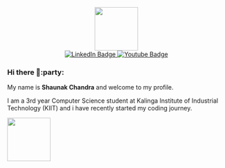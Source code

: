 <div id="header" align="center">
  <img src="https://media.giphy.com/media/M9gbBd9nbDrOTu1Mqx/giphy.gif" width="100"/>
</div>
<div id="badges" align="center">
  <a href="https://www.linkedin.com/in/shaunak-chandra-6b3363215/">
    <img src="https://img.shields.io/badge/LinkedIn-blue?style=for-the-badge&logo=linkedin&logoColor=white" alt="LinkedIn Badge"/>
  </a>
  <a href="https://www.instagram.com/shaunak_chandra/">
    <img src="https://img.shields.io/badge/Instagram-red?style=for-the-badge&logo=instagram&logoColor=white" alt="Youtube Badge"/>
  </a>
  <!--<img src="https://komarev.com/ghpvc/?username=Kingsky1t&style=flat-square&color=blue" alt=""/>-->
</div>

### Hi there 👋:party:

My name is **Shaunak Chandra** and welcome to my profile.

I am a 3rd year  Computer Science student at Kalinga Institute of Industrial Technology (KIIT) and i have recently started my coding journey.




  <img src="https://media.giphy.com/media/L8K62iTDkzGX6/giphy.gif" width="100"/>



























<!--
**Kingsky1t/Kingsky1t** is a ✨ _special_ ✨ repository because its `README.md` (this file) appears on your GitHub profile.

Here are some ideas to get you started:

- 🔭 I’m currently working on ...
- 🌱 I’m currently learning ...
- 👯 I’m looking to collaborate on ...
- 🤔 I’m looking for help with ...
- 💬 Ask me about ...
- 📫 How to reach me: ...
- 😄 Pronouns: ...
- ⚡ Fun fact: ...
-->

